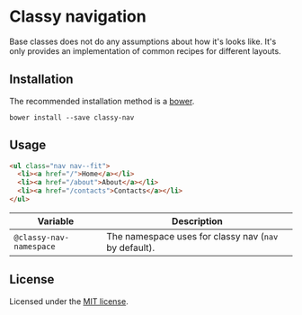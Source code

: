 # Classy navigation

Base classes does not do any assumptions about how it's looks like. It's only
provides an implementation of common recipes for different layouts.

## Installation

The recommended installation method is a [bower](http://bower.io).

```shell
bower install --save classy-nav
```

## Usage

```html
<ul class="nav nav--fit">
  <li><a href="/">Home</a></li>
  <li><a href="/about">About</a></li>
  <li><a href="/contacts">Contacts</a></li>
</ul>
```

Variable | Description
---|---
`@classy-nav-namespace` | The namespace uses for classy nav (`nav` by default).

## License

Licensed under the [MIT license](http://mit-license.org/vitalk).
